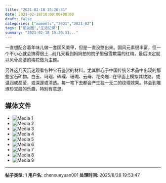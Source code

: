 ```yaml
---
title: "2021-02-18 15:20:31"
date: 2021-02-18T10:00:00+08:00
draft: false
categories: ["moments","2021","2021-02"]
tags: ["朋友圈","生活记录"]
summary: "2021-02-18 15:20:31..."
---
```


一直想配合着年味儿做一套国风美甲，但是一直没憋出来。国风元素很丰富，但一个不小心就会搞得很土…前几天看到妈妈拍的院子里傲雪欺霜的红梅，最后决定就以风骨高洁的梅花做为主题。

另外这几天沉迷观看各种宝石鉴赏的材料，尤其醉心于中国传统艺术品中出现的那些宝石矿物。白玉、玛瑙、砗磲、珊瑚、云母、花岗岩…在甲面上模拟其纹路，或温润或晶莹，或深邃或清透。每一笔下去都会产生独一无二的纹理效果。体会到雕琢珍宝般的乐趣，特别有意思。

## 媒体文件

- ![Media 1](/Moments/photos/2021-02-18/202102181520310.jpg)
- ![Media 2](/Moments/photos/2021-02-18/202102181520311.jpg)
- ![Media 3](/Moments/photos/2021-02-18/202102181520312.jpg)
- ![Media 4](/Moments/photos/2021-02-18/202102181520313.jpg)
- ![Media 5](/Moments/photos/2021-02-18/202102181520314.jpg)
- ![Media 6](/Moments/photos/2021-02-18/202102181520315.jpg)
- ![Media 7](/Moments/photos/2021-02-18/202102181520316.jpg)
- ![Media 8](/Moments/photos/2021-02-18/202102181520317.jpg)
- ![Media 9](/Moments/photos/2021-02-18/202102181520318.jpg)

---

**帖子类型:** 1
**用户名:** chenxueyuan001
**处理时间:** 2025/8/28 19:53:47